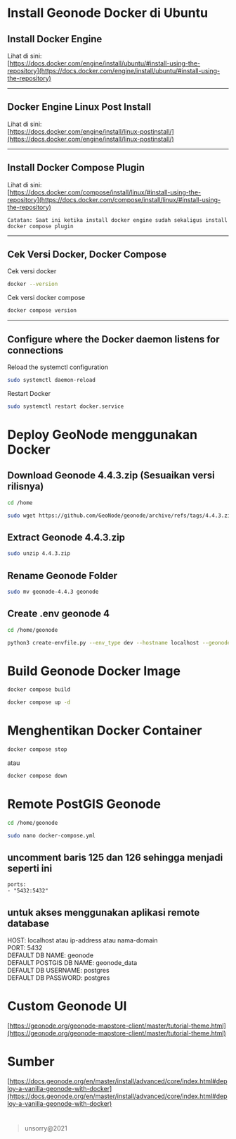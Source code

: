 # Install Geonode Docker di Ubuntu

## Install Docker Engine

Lihat di sini:   
[https://docs.docker.com/engine/install/ubuntu/#install-using-the-repository](https://docs.docker.com/engine/install/ubuntu/#install-using-the-repository)   

___   
## Docker Engine Linux Post Install

Lihat di sini:   
[https://docs.docker.com/engine/install/linux-postinstall/](https://docs.docker.com/engine/install/linux-postinstall/)

___   
## Install Docker Compose Plugin

Lihat di sini:  
[https://docs.docker.com/compose/install/linux/#install-using-the-repository](https://docs.docker.com/compose/install/linux/#install-using-the-repository)

```
Catatan: Saat ini ketika install docker engine sudah sekaligus install docker compose plugin
```

___   
## Cek Versi Docker, Docker Compose

Cek versi docker   
```bash
docker --version
```

Cek versi docker compose   
```bash
docker compose version
```

___   
## Configure where the Docker daemon listens for connections

Reload the systemctl configuration
```bash
sudo systemctl daemon-reload
```   

Restart Docker   
```bash
sudo systemctl restart docker.service
```

#   
# Deploy GeoNode menggunakan Docker

## Download Geonode 4.4.3.zip (Sesuaikan versi rilisnya)
```bash
cd /home
```
```bash
sudo wget https://github.com/GeoNode/geonode/archive/refs/tags/4.4.3.zip
```   

## Extract Geonode 4.4.3.zip
```bash
sudo unzip 4.4.3.zip
```   

## Rename Geonode Folder
```bash
sudo mv geonode-4.4.3 geonode
```   

## Create .env geonode 4
```bash
cd /home/geonode
```
```bash
python3 create-envfile.py --env_type dev --hostname localhost --geonodepwd password --geoserverpwd password --pgpwd password --dbpwd password --geodbpwd password
```

#   
# Build Geonode Docker Image
```bash
docker compose build
```   
```bash
docker compose up -d
```   

#   
# Menghentikan Docker Container
```bash
docker compose stop
```   
atau
```bash
docker compose down
```   

#   
# Remote PostGIS Geonode
```bash
cd /home/geonode
```   
```bash
sudo nano docker-compose.yml
```   

## uncomment baris 125 dan 126 sehingga menjadi seperti ini   
`ports:`   
`- "5432:5432"`   

## untuk akses menggunakan aplikasi remote database   
HOST: localhost atau ip-address atau nama-domain   
PORT: 5432   
DEFAULT DB NAME: geonode   
DEFAULT POSTGIS DB NAME: geonode_data   
DEFAULT DB USERNAME: postgres   
DEFAULT DB PASSWORD: postgres   

#   
# Custom Geonode UI
[https://geonode.org/geonode-mapstore-client/master/tutorial-theme.html](https://geonode.org/geonode-mapstore-client/master/tutorial-theme.html)

#   
# Sumber
[https://docs.geonode.org/en/master/install/advanced/core/index.html#deploy-a-vanilla-geonode-with-docker](https://docs.geonode.org/en/master/install/advanced/core/index.html#deploy-a-vanilla-geonode-with-docker)

#
> unsorry@2021